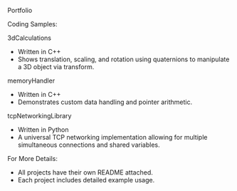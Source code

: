 Portfolio

Coding Samples:

3dCalculations
- Written in C++
- Shows translation, scaling, and rotation using quaternions to manipulate a 3D object via transform.

memoryHandler
- Written in C++
- Demonstrates custom data handling and pointer arithmetic.

tcpNetworkingLibrary
- Written in Python
- A universal TCP networking implementation allowing for multiple simultaneous connections and shared variables.


For More Details:
- All projects have their own README attached.
- Each project includes detailed example usage.